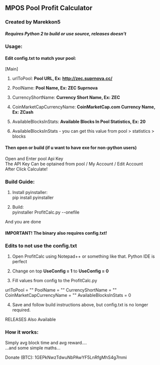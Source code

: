 ## MPOS Pool Profit Calculator

### Created by Marekkon5

##### Requires Python 2 to build or use source, releases doesn't

### Usage:

#### Edit config.txt to match your pool:

[Main]
1. urlToPool: **Pool URL, Ex: http://zec.suprnova.cc/**

2. PoolName: **Pool Name, Ex: ZEC Suprnova**

3. CurrencyShortName: **Currency Short Name, Ex: ZEC**

4. CoinMarketCapCurrencyName: **CoinMarketCap.com Currency Name, Ex: ZCash**

5. AvailableBlocksInStats: **Available Blocks In Pool Statistics, Ex: 20**

6. AvailableBlocksInStats - you can get this value from pool > statistics > blocks

#### Then open or build (if u want to have exe for non-python users)

Open and Enter pool Api Key  
The API Key Can be optained from pool / My Account / Edit Account  
After Click Calculate!  

### Build Guide:

1. Install pyinstaller:  
	pip install pyinstaller  
	  
2. Build:  
	pyinstaller ProfitCalc.py --onefile  
	  
And you are done  
#### IMPORTANT! The binary also requires config.txt!

### Edits to not use the config.txt

1. Open ProfitCalc using Notepad++ or something like that. Python IDE is perfect

2. Change on top **UseConfig = 1** to **UseConfig = 0**

3. Fill values from config to the ProfitCalc.py

urlToPool = ""
PoolName = ""
CurrencyShortName = ""
CoinMarketCapCurrencyName = ""
AvailableBlocksInStats = 0

4. Save and follow build instructions above, but config.txt is no longer required.

RELEASES Also Available


### How it works:  

Simply avg block time and avg reward....  
...and some simple maths...  



Donate (BTC): 1GEPkNwzTdwuNbPAwYF5LnRfgMhS4g7mmi